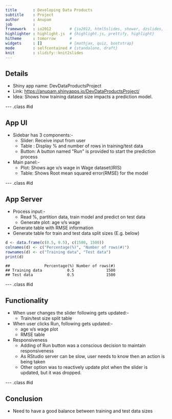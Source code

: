 ```yaml
---
title       : Developing Data Products
subtitle    : Project
author      : Anupam
job         : 
framework   : io2012        # {io2012, html5slides, shower, dzslides, ...}
highlighter : highlight.js  # {highlight.js, prettify, highlight}
hitheme     : tomorrow      # 
widgets     : []            # {mathjax, quiz, bootstrap}
mode        : selfcontained # {standalone, draft}
knit        : slidify::knit2slides
---
```


## Details

- Shiny app name: DevDataProductsProject
- Link: https://anupam.shinyapps.io/DevDataProductsProject/
- Idea: Shows how training dataset size impacts a prediction model.

--- .class #id 

## App UI

- Sidebar has 3 components:-
    - Slider: Receive input from user
    - Table : Display % and number of rows in training/test data
    - Button: A button named "Run" is provided to start the prediction process
- Main panel:-
    - Plot: Shows age v/s wage in Wage dataset(IRIS)
    - Table: Shows Root mean squared error(RMSE) for the model

--- .class #id

## App Server

- Process input:-
    - Read %, partition data, train model and predict on test data
    - Generate plot: age v/s wage
- Generate table with RMSE information
- Generate table for train and test data split sizes (E.g. below)

```r
d <- data.frame(c(0.5, 0.5), c(1500, 1500))
colnames(d) <- c("Percentage(%)", "Number of rows(#)")
rownames(d) <- c("Training data", "Test data")
print(d)
```

```
##               Percentage(%) Number of rows(#)
## Training data           0.5              1500
## Test data               0.5              1500
```

--- .class #id

## Functionality

- When user changes the slider following gets updated:-
    - Train/test size split table
- When user clicks Run, following gets updated:- 
    - age v/s wage plot 
    - RMSE table
- Responsiveness
    - Adding of Run button was a conscious decision to maintain responsiveness
    - As RStudio server can be slow, user needs to know then an action is being taken
    - Other option was to reactively update plot when the slider is updated, but it was dropped.

--- .class #id

## Conclusion

- Need to have a good balance between training and test data sizes



